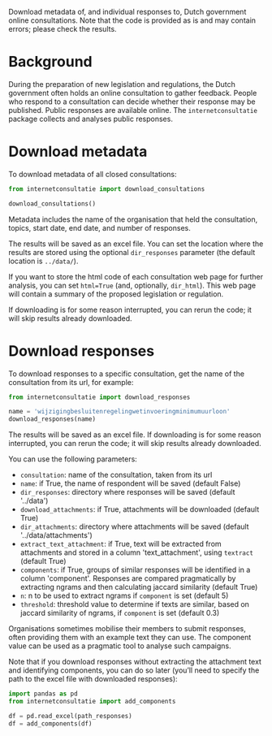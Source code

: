 Download metadata of, and individual responses to, Dutch government online consultations. Note that the code is provided as is and may contain errors; please check the results.

# Background 

During the preparation of new legislation and regulations, the Dutch government often holds an online consultation to gather feedback. People who respond to a consultation can decide whether their response may be published. Public responses are available online. The `internetconsultatie` package collects and analyses public responses.

# Download metadata

To download metadata of all closed consultations:

```python
from internetconsultatie import download_consultations

download_consultations()
```

Metadata includes the name of the organisation that held the consultation, topics, start date, end date, and number of responses.

The results will be saved as an excel file. You can set the location where the results are stored using the optional `dir_responses` parameter (the default location is `../data/`).

If you want to store the html code of each consultation web page for further analysis, you can set `html=True` (and, optionally, `dir_html`). This web page will contain a summary of the proposed legislation or regulation.

If downloading is for some reason interrupted, you can rerun the code; it will skip results already downloaded.

# Download responses

To download responses to a specific consultation, get the name of the consultation from its url, for example:

```python
from internetconsultatie import download_responses

name = 'wijzigingbesluitenregelingwetinvoeringminimumuurloon'
download_responses(name)
```

The results will be saved as an excel file. If downloading is for some reason interrupted, you can rerun the code; it will skip results already downloaded.

You can use the following parameters:

- `consultation`: name of the consultation, taken from its url
- `name`: if True, the name of respondent will be saved (default False)
- `dir_responses`: directory where responses will be saved (default '../data')
- `download_attachments`: if True, attachments will be downloaded (default True)
- `dir_attachments`: directory where attachments will be saved (default '../data/attachments')
- `extract_text_attachment`: if True, text will be extracted from attachments and stored in a column 'text_attachment', using `textract` (default True)
- `components`: if True, groups of similar responses will be identified in a column 'component'. Responses are compared pragmatically by extracting ngrams and then calculating jaccard similarity (default True)
- `n`: n to be used to extract ngrams if `component` is set (default 5)
- `threshold`: threshold value to determine if texts are similar, based on jaccard similarity of ngrams, if `component` is set  (default 0.3)

Organisations sometimes mobilise their members to submit responses, often providing them with an example text they can use. The component value can be used as a pragmatic tool to analyse such campaigns.

Note that if you download responses without extracting the attachment text and identifying components, you can do so later (you’ll need to specify the path to the excel file with downloaded responses):

```python
import pandas as pd
from internetconsultatie import add_components

df = pd.read_excel(path_responses)
df = add_components(df)

```